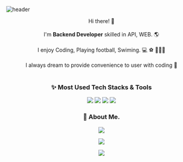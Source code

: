 ![header](https://capsule-render.vercel.app/api?type=waving&color=38E54D&height=300&section=header&text=Zayson🪴&fontSize=90)

<div align="center">

  <p> 
    Hi there! 👋 <br/><br/>
    I'm <b>Backend Developer</b> skilled in API, WEB. 🌎 <br/><br/>
    I enjoy Coding, Playing football, Swiming. 💻 ⚽️ 🏊🏻‍♀️ <br/><br/>
    I always dream to provide convenience to user with coding 🚀 <br/><br/>
  </p>
    
### ✨ Most Used Tech Stacks & Tools
   
<img src="https://img.shields.io/badge/Spring Boot-6DB33F?style=for-the-badge&logo=Spring Boot&logoColor=white"/>
<img src="https://img.shields.io/badge/Jpa(Hibernate)-59666C?style=for-the-badge&logo=Hibernate&logoColor=white"/>
<img src="https://img.shields.io/badge/Java-2D50A5?style=for-the-badge&logo=Java&logoColor=white"/>
<img src="https://img.shields.io/badge/IntelliJ-000000?style=for-the-badge&logo=IntelliJ IDEA&logoColor=white"/>
  
### 🔗 About Me.
<a href="https://zayson.tistory.com" target="_blank"><img src="https://img.shields.io/badge/Tech Blog-000000?style=for-the-badge&logo=Tistory&logoColor=white"/></a>

<a href="https://www.instagram.com/__zayson/" target="_blank"><img src="https://img.shields.io/badge/Instagram-E4405F?style=for-the-badge&logo=Instagram&logoColor=white"/></a>

<a href="mailto:zayson.maeng@gmail.com" target="_blank"><img src="https://img.shields.io/badge/Mail-EA4335?style=for-the-badge&logo=Gmail&logoColor=white"/></a>
</div>
